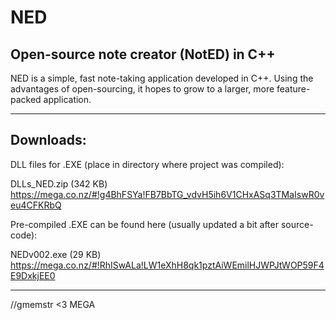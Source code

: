 NED
===

Open-source note creator (NotED) in C++
---
NED is a simple, fast note-taking application developed in C++. Using the advantages of open-sourcing, it hopes to grow to a larger, more feature-packed application.

---
Downloads:
---
DLL files for .EXE (place in directory where project was compiled):

DLLs_NED.zip (342 KB)
https://mega.co.nz/#!g4BhFSYa!FB7BbTG_vdvH5ih6V1CHxASq3TMaIswR0veu4CFKRbQ

Pre-compiled .EXE can be found here (usually updated a bit after source-code):

NEDv002.exe (29 KB)
https://mega.co.nz/#!RhISwALa!LW1eXhH8qk1pztAiWEmilHJWPJtWOP59F4E9DxkjEE0



---
//gmemstr <3 MEGA
